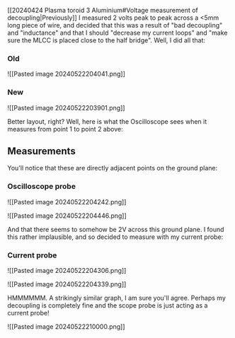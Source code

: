[[20240424 Plasma toroid 3 Aluminium#Voltage measurement of decoupling|Previously]] I measured 2 volts peak to peak across a <5mm long piece of wire, and decided that this was a result of "bad decoupling" and "inductance" and that I should "decrease my current loops" and "make sure the MLCC is placed close to the half bridge". Well, I did all that:

### Old

![[Pasted image 20240522204041.png]]
### New

![[Pasted image 20240522203901.png]]

Better layout, right? Well, here is what the Oscilloscope sees when it measures from point 1 to point 2 above:
## Measurements
You'll notice that these are directly adjacent points on the ground plane:
### Oscilloscope probe

![[Pasted image 20240522204242.png]]

![[Pasted image 20240522204446.png]]

And that there seems to somehow be 2V across this ground plane. I found this rather implausible, and so decided to measure with my current probe:
### Current probe

![[Pasted image 20240522204306.png]]

![[Pasted image 20240522204339.png]]

HMMMMMM. A strikingly similar graph, I am sure you'll agree. Perhaps my decoupling is completely fine and the scope probe is just acting as a current probe!

![[Pasted image 20240522210000.png]]